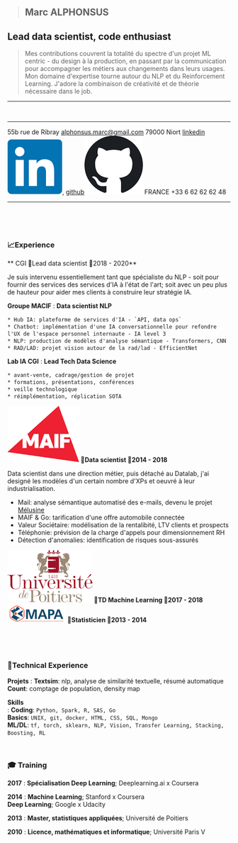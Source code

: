 > ## Marc ALPHONSUS


## Lead data scientist, code enthusiast


> Mes contributions couvrent la totalité du spectre d'un projet ML centric - du design à la production, en passant par la communication pour accompagner les métiers aux changements dans leurs usages.
> Mon domaine d'expertise tourne autour du NLP et du Reinforcement Learning. J'adore la combinaison de créativité et de théorie nécessaire dans le job. 

------

&nbsp;

-------------------        --------------------------------------------------------
55b rue de Ribray                                          alphonsus.marc@gmail.com
79000 Niort                   [linkedin![link](assets/linkedin.png)](http://linkedin.com/in/marc-alphonsus), [github![link](assets/github.png)](https://github.com/marcalph)
FRANCE                                                            +33 6 62 62 62 48
-------------------        --------------------------------------------------------

&nbsp;

&nbsp;

### 📈Experience
** CGI 📣Lead data scientist 📆2018 - 2020**  

Je suis intervenu essentiellement tant que spécialiste du NLP - soit pour fournir des services des services d'IA à l'état de l'art; soit avec un peu plus de hauteur pour aider mes clients à construire leur stratégie IA.


**Groupe MACIF** 
:   **Data scientist NLP**

    * Hub IA: plateforme de services d'IA - `API, data ops`
    * Chatbot: implémentation d'une IA conversationnelle pour refondre l'UX de l'espace personnel internaute - IA level 3
    * NLP: production de modèles d'analyse sémantique - Transformers, CNN
    * RAD/LAD: projet vision autour de la rad/lad - EfficientNet

**Lab IA CGI**
: **Lead Tech Data Science**

    * avant-vente, cadrage/gestion de projet
    * formations, présentations, conférences
    * veille technologique
    * réimplémentation, réplication SOTA

**![MAIF](assets/maif.png) 📣Data scientist 📆2014 - 2018**

Data scientist dans une direction métier, puis détaché au Datalab, j'ai designé les modèles d'un certain nombre d'XPs et oeuvré à leur industrialisation.

* Mail: analyse sémantique automatisé des e-mails, devenu le projet [Mélusine](https://github.com/MAIF/melusine)
* MAIF & Go: tarification d'une offre automobile connectée
* Valeur Sociétaire: modélisation de la rentalibité, LTV clients et prospects
* Téléphonie: prévision de la charge d'appels pour dimensionnement RH
* Détection d'anomalies: identification de risques sous-assurés


**![IRIAF](assets/univ_poitiers.png) 📣TD Machine Learning 📆2017 - 2018**  
**![MAPA](assets/mapa.png) 📣Statisticien 📆2013 - 2014**

&nbsp;

&nbsp;

### 🚀Technical Experience
**Projets**
:   **Textsim**: nlp, analyse de similarité textuelle, résumé automatique  
    **Count**: comptage de population, density map

**Skills**  
:   **Coding**: `Python, Spark, R, SAS, Go`  
    **Basics**: `UNIX, git, docker, HTML, CSS, SQL, Mongo`  
    **ML/DL**: `tf, torch, sklearn, NLP, Vision, Transfer Learning, Stacking, Boosting, RL`


&nbsp;

### 🎓 Training


**2017**
:   **Spécialisation Deep Learning**; Deeplearning.ai x Coursera

**2014**
:   **Machine Learning**; Stanford x Coursera  
    **Deep Learning**; Google x Udacity

**2013**
:   **Master, statistiques appliquées**; Université de Poitiers

**2010**
:   **Licence, mathématiques et informatique**; Université Paris V 
